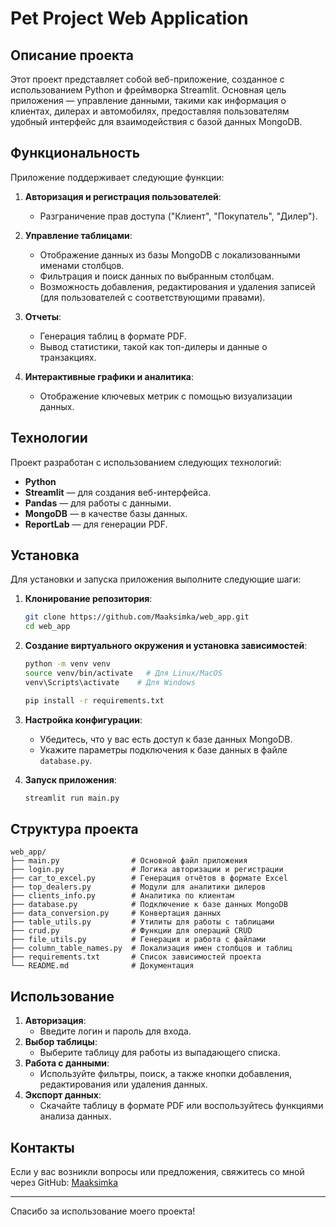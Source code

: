 # Pet Project Web Application

## Описание проекта
Этот проект представляет собой веб-приложение, созданное с использованием Python и фреймворка Streamlit. Основная цель приложения — управление данными, такими как информация о клиентах, дилерах и автомобилях, предоставляя пользователям удобный интерфейс для взаимодействия с базой данных MongoDB.

## Функциональность
Приложение поддерживает следующие функции:

1. **Авторизация и регистрация пользователей**:
   - Разграничение прав доступа ("Клиент", "Покупатель", "Дилер").

2. **Управление таблицами**:
   - Отображение данных из базы MongoDB с локализованными именами столбцов.
   - Фильтрация и поиск данных по выбранным столбцам.
   - Возможность добавления, редактирования и удаления записей (для пользователей с соответствующими правами).

3. **Отчеты**:
   - Генерация таблиц в формате PDF.
   - Вывод статистики, такой как топ-дилеры и данные о транзакциях.

4. **Интерактивные графики и аналитика**:
   - Отображение ключевых метрик с помощью визуализации данных.

## Технологии
Проект разработан с использованием следующих технологий:

- **Python**
- **Streamlit** — для создания веб-интерфейса.
- **Pandas** — для работы с данными.
- **MongoDB** — в качестве базы данных.
- **ReportLab** — для генерации PDF.

## Установка
Для установки и запуска приложения выполните следующие шаги:

1. **Клонирование репозитория**:

   ```bash
   git clone https://github.com/Maaksimka/web_app.git
   cd web_app
   ```

2. **Создание виртуального окружения и установка зависимостей**:

   ```bash
   python -m venv venv
   source venv/bin/activate   # Для Linux/MacOS
   venv\Scripts\activate    # Для Windows
   
   pip install -r requirements.txt
   ```

3. **Настройка конфигурации**:
   - Убедитесь, что у вас есть доступ к базе данных MongoDB.
   - Укажите параметры подключения к базе данных в файле `database.py`.

4. **Запуск приложения**:

   ```bash
   streamlit run main.py
   ```

## Структура проекта

```
web_app/
├── main.py                # Основной файл приложения
├── login.py               # Логика авторизации и регистрации
├── car_to_excel.py        # Генерация отчётов в формате Excel
├── top_dealers.py         # Модули для аналитики дилеров
├── clients_info.py        # Аналитика по клиентам
├── database.py            # Подключение к базе данных MongoDB
├── data_conversion.py     # Конвертация данных
├── table_utils.py         # Утилиты для работы с таблицами
├── crud.py                # Функции для операций CRUD
├── file_utils.py          # Генерация и работа с файлами
├── column_table_names.py  # Локализация имен столбцов и таблиц
├── requirements.txt       # Список зависимостей проекта
└── README.md              # Документация
```

## Использование
1. **Авторизация**:
   - Введите логин и пароль для входа.
2. **Выбор таблицы**:
   - Выберите таблицу для работы из выпадающего списка.
3. **Работа с данными**:
   - Используйте фильтры, поиск, а также кнопки добавления, редактирования или удаления данных.
4. **Экспорт данных**:
   - Скачайте таблицу в формате PDF или воспользуйтесь функциями анализа данных.

## Контакты
Если у вас возникли вопросы или предложения, свяжитесь со мной через GitHub:
[Maaksimka](https://github.com/Maaksimka)

---

Спасибо за использование моего проекта!

